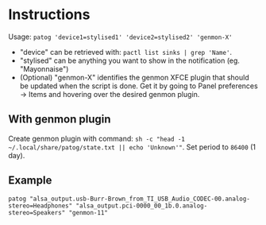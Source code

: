 # Instructions
Usage: `patog 'device1=stylised1' 'device2=stylised2' 'genmon-X'`  
* "device" can be retrieved with: `pactl list sinks | grep 'Name'`.  
* "stylised" can be anything you want to show in the notification (eg. "Mayonnaise")  
* (Optional) "genmon-X" identifies the genmon XFCE plugin that should be updated when the script is done. Get it by going to Panel preferences -> Items and hovering over the desired genmon plugin. 

## With genmon plugin
Create genmon plugin with command: `sh -c "head -1 ~/.local/share/patog/state.txt || echo 'Unknown'"`. Set period to `86400` (1 day).

## Example
`patog "alsa_output.usb-Burr-Brown_from_TI_USB_Audio_CODEC-00.analog-stereo=Headphones" "alsa_output.pci-0000_00_1b.0.analog-stereo=Speakers" "genmon-11"`
